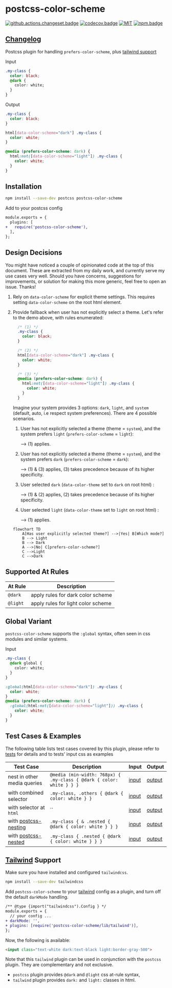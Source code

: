 # postcss-color-scheme

[![github.actions.changeset.badge]][github.actions.changeset] [![codecov.badge]][codecov] [![MIT][license.badge]][license] [![npm.badge]][npm]

## [Changelog][changelog]

Postcss plugin for handling `prefers-color-scheme`, plus [tailwind support](#tailwind-support)

Input

```css
.my-class {
  color: black;
  @dark {
    color: white;
  }
}
```

Output

```css
.my-class {
  color: black;
}

html[data-color-scheme="dark"] .my-class {
  color: white;
}

@media (prefers-color-scheme: dark) {
  html:not([data-color-scheme="light"]) .my-class {
    color: white;
  }
}
```

## Installation

```bash
npm install --save-dev postcss postcss-color-scheme
```

Add to your postcss config

```diff
module.exports = {
  plugins: [
+   require('postcss-color-scheme'),
  ],
};
```

## Design Decisions

You might have noticed a couple of opinionated code at the top of this document. These are extracted from my daily work, and currently serve my use cases very well. Should you have concerns, suggestions for improvements, or solution for making this more generic, feel free to open an issue. Thanks!

1. Rely on `data-color-scheme` for explicit theme settings. This requires setting `data-color-scheme` on the root html element.

2. Provide fallback when user has not explicitly select a theme. Let's refer to the demo above, with rules enumerated:

    ```css
      /* (1) */
      .my-class {
        color: black;
      }

      /* (2) */
      html[data-color-scheme="dark"] .my-class {
        color: white;
      }

      /* (3) */
      @media (prefers-color-scheme: dark) {
        html:not([data-color-scheme="light"]) .my-class {
          color: white;
        }
      }
    ```

    Imagine your system provides 3 options: `dark`, `light`, and `system` (default, auto, i.e respect system preferences). There are 4 possible scenarios.

    1. User has not explicitly selected a theme (theme = `system`), and the system prefers `light` (`prefers-color-scheme` = `light`):

        --> (1) applies.

    2. User has not explicitly selected a theme (theme = `system`), and the system prefers `dark`
    (`prefers-color-scheme` = `dark`):

        --> (1) & (3) applies, (3) takes precedence because of its higher specificity.

    3. User selected `dark` (`data-color-theme` set to `dark` on root html) :

        --> (1) & (2) applies, (2) takes precedence because of its higher specificity.

    4. User selected `light` (`data-color-theme` set to `light` on root html) :

        --> (1) applies.

    ```mermaid
    flowchart TD
        A[Has user explicitly selected theme?] -->|Yes| B[Which mode?]
        B --> Light
        B --> Dark
        A -->|No| C[prefers-color-scheme?]
        C -->Light
        C -->Dark
    ```

## Supported At Rules

| At Rule | Description |
| --- | --- |
| `@dark` | apply rules for dark color scheme |
| `@light` | apply rules for light color scheme |

## Global Variant

`postcss-color-scheme` supports the `:global` syntax, often seen in css modules and similar systems.

Input

```css
.my-class {
  @dark global {
    color: white;
  }
}
```

```css
:global(html[data-color-scheme="dark"]) .my-class {
  color: white;
}
@media (prefers-color-scheme: dark) {
  :global(html:not([data-color-scheme="light"])) .my-class {
    color: white;
  }
}
```

## Test Cases & Examples

The following table lists test cases covered by this plugin, please refer to [tests][tests] for details and to tests' input css as examples

| Test Case | Description | Input | Output |
| --- | --- | --- | --- |
| nest in other media queries | `@media (min-width: 768px) { .my-class { @dark { color: white } } }` | [input][tests.in-media-queries.input] | [output][tests.in-media-queries.output] |
| with combined selector | `.my-class, .others { @dark { color: white } }` | [input][tests.with-combined-selector.input] | [output][tests.with-combined-selector.output] |
| with selector at `html`| `` | [input][tests.with-selector-at-html.input] | [output][tests.with-selector-at-html.output] |
| with [postcss-nesting] | `.my-class { & .nested { @dark { color: white } } }` | [input][tests.with-postcss-nesting.input] | [output][tests.with-postcss-nesting.output] |
| with [postcss-nested] | `.my-class { .nested { @dark { color: white } } }` | [input][tests.with-postcss-nested.input] | [output][tests.with-postcss-nested.output] |

## [Tailwind] Support

Make sure you have installed and configured `tailwindcss`.

```bash
npm install --save-dev tailwindcss
```

Add `postcss-color-scheme` to your [tailwind] config as a plugin, and turn off the default `darkMode` handling.

```diff
/** @type {import("tailwindcss").Config } */
module.exports = {
  // your config ...
+ darkMode: '',
+ plugins: [require('postcss-color-scheme/lib/tailwind')],
};
```

Now, the following is available:

```html
<input class="text-white dark:text-black light:border-gray-500">
```

Note that this `tailwind` plugin can be used in conjunction with the `postcss` plugin. They are complementary and not exclusive.

- `postcss` plugin provides `@dark` and `@light` css at-rule syntax,
- `tailwind` plugin provides `dark:` and `light:` classes in html.

[changelog]: ./CHANGELOG.md
[tests]: https://github.com/vnphanquang/postcss-color-scheme/blob/main/lib/color-scheme.test.js

[tests.in-media-queries.input]: https://github.com/vnphanquang/postcss-color-scheme/blob/main/lib/tests/in-media-queries.input.css
[tests.in-media-queries.output]: https://github.com/vnphanquang/postcss-color-scheme/blob/main/lib/tests/in-media-queries.output.css

[tests.with-combined-selector.input]: https://github.com/vnphanquang/postcss-color-scheme/blob/main/lib/tests/with-combined-selector.input.css
[tests.with-combined-selector.output]: https://github.com/vnphanquang/postcss-color-scheme/blob/main/lib/tests/with-combined-selector.output.css

[tests.with-postcss-nesting.input]: https://github.com/vnphanquang/postcss-color-scheme/blob/main/lib/tests/with-postcss-nesting.input.css
[tests.with-postcss-nesting.output]: https://github.com/vnphanquang/postcss-color-scheme/blob/main/lib/tests/with-postcss-nest.output.css

[tests.with-postcss-nested.input]: https://github.com/vnphanquang/postcss-color-scheme/blob/main/lib/tests/with-postcss-nested.input.css
[tests.with-postcss-nested.output]: https://github.com/vnphanquang/postcss-color-scheme/blob/main/lib/tests/with-postcss-nest.output.css

[tests.with-selector-at-html.input]: https://github.com/vnphanquang/postcss-color-scheme/blob/main/lib/tests/selector-is-html.input.css
[tests.with-selector-at-html.output]: https://github.com/vnphanquang/postcss-color-scheme/blob/main/lib/tests/selector-is-html.output.css

<!-- npm -->
[npm.badge]: https://img.shields.io/npm/v/postcss-color-scheme
[npm]: https://www.npmjs.com/package/postcss-color-scheme

<!-- heading badge -->
[license.badge]: https://img.shields.io/badge/license-MIT-blue.svg
[license]: ./LICENSE
[github.actions.changeset.badge]: https://github.com/vnphanquang/postcss-color-scheme/actions/workflows/changeset.yaml/badge.svg?branch=main
[github.actions.changeset]: https://github.com/vnphanquang/postcss-color-scheme/actions/workflows/changeset.yaml
[codecov.badge]: https://codecov.io/gh/vnphanquang/postcss-color-scheme/branch/main/graph/badge.svg?token=fi6Al6JEGA
[codecov]: https://codecov.io/github/vnphanquang/postcsss-color-scheme?branch=main

[postcss-nesting]: https://github.com/csstools/postcss-plugins/tree/main/plugins/postcss-nesting
[postcss-nested]: https://github.com/postcss/postcss-nested
[tailwind]: https://tailwindcss.com/
